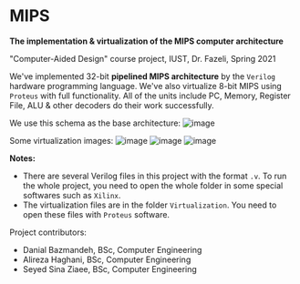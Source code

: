 # MIPS
**The implementation & virtualization of the MIPS computer architecture**

"Computer-Aided Design" course project, IUST, Dr. Fazeli, Spring 2021

We've implemented 32-bit **pipelined MIPS architecture** by the `Verilog` hardware programming language. We've also virtualize 8-bit MIPS using `Proteus` with full functionality. All of the units include PC, Memory, Register File, ALU & other decoders do their work successfully. 

We use this schema as the base architecture:
![image](https://user-images.githubusercontent.com/45814681/192596662-85a4b9f9-0a63-46b9-9bed-e85069ec8a98.png)

Some virtualization images:
![image](https://s6.uupload.ir/files/q1_i9q8.png)
![image](https://s6.uupload.ir/files/q2_z9yb.png)
![image](https://s6.uupload.ir/files/q3_d8kw.png)


**Notes:**
+ There are several Verilog files in this project with the format `.v`. To run the whole project, you need to open the whole folder in some special softwares such as `Xilinx`.
+ The virtualization files are in the folder `Virtualization`. You need to open these files with `Proteus` software.

Project contributors:

* Danial Bazmandeh, BSc, Computer Engineering
* Alireza Haghani, BSc, Computer Engineering
* Seyed Sina Ziaee, BSc, Computer Engineering
